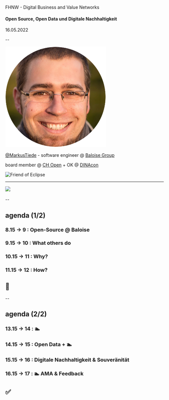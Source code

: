 FHNW - Digital Business and Value Networks

#### Open Source, Open Data und Digitale Nachhaltigkeit

16.05.2022

-- 

![me](https://github.com/MarkusTiede/about/raw/main/img/me-circle.png)

[@MarkusTiede](https://twitter.com/MarkusTiede) - software engineer @ [Baloise Group](https://twitter.com/Baloise_Group)

board member @ [CH Open](https://www.ch-open.ch) + OK @ [DINAcon](https://dinacon.ch)

![Friend of Eclipse](https://www.eclipse.org/community/newsletter/imagesmisc/frendsEclipse.png "Friend of Eclipse")

---

[![](https://upload.wikimedia.org/wikipedia/commons/c/c7/121212_2_OpenSwissKnife.png)](https://commons.wikimedia.org/wiki/File:121212_2_OpenSwissKnife.png)

--

## agenda (1/2)

### 8.15 → 9 : Open-Source @ Baloise

### 9.15 → 10 : What others do

### 10.15 → 11 : Why?

### 11.15 → 12 : How?

## 🍱

--

## agenda (2/2)

### 13.15 → 14 : 🏊

### 14.15 → 15 : Open Data + 🏊

### 15.15 → 16 : Digitale Nachhaltigkeit & Souveränität

### 16.15 → 17 : 🏊 AMA & Feedback

## ✅